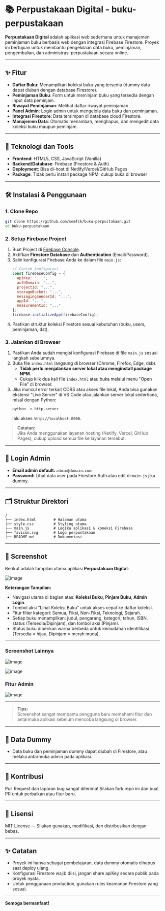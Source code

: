# 📚 Perpustakaan Digital - buku-perpustakaan

**Perpustakaan Digital** adalah aplikasi web sederhana untuk manajemen peminjaman buku berbasis web dengan integrasi Firebase Firestore. Proyek ini bertujuan untuk membantu pengelolaan data buku, peminjaman, pengembalian, dan administrasi perpustakaan secara online.

---

## ✨ Fitur

- **Daftar Buku**: Menampilkan koleksi buku yang tersedia (dummy data dapat diubah dengan database Firestore).
- **Peminjaman Buku**: Form untuk meminjam buku yang tersedia dengan input data peminjam.
- **Riwayat Peminjaman**: Melihat daftar riwayat peminjaman.
- **Panel Admin**: Login admin untuk mengelola data buku dan peminjaman.
- **Integrasi Firestore**: Data tersimpan di database cloud Firestore.
- **Manajemen Data**: Otomatis menambah, menghapus, dan mengedit data koleksi buku maupun peminjam.

---

## 🚀 Teknologi dan Tools

- **Frontend**: HTML5, CSS, JavaScript (Vanilla)
- **Backend/Database**: Firebase (Firestore & Auth)
- **Deployment**: Bisa di-host di Netlify/Vercel/GitHub Pages
- **Package**: Tidak perlu install package NPM, cukup buka di browser

---

## 🛠️ Instalasi & Penggunaan

### 1. Clone Repo

```bash
git clone https://github.com/semfck/buku-perpustakaan.git
cd buku-perpustakaan
```

### 2. Setup Firebase Project

1. Buat Project di [Firebase Console](https://console.firebase.google.com/).
2. Aktifkan **Firestore Database** dan **Authentication** (Email/Password).
3. Salin konfigurasi Firebase Anda ke dalam file `main.js`:
   ```js
   // Contoh konfigurasi
   const firebaseConfig = {
     apiKey: "...",
     authDomain: "...",
     projectId: "...",
     storageBucket: "...",
     messagingSenderId: "...",
     appId: "...",
     measurementId: "..."
   };
   firebase.initializeApp(firebaseConfig);
   ```
4. Pastikan struktur koleksi Firestore sesuai kebutuhan (buku, users, peminjaman, dst).

### 3. Jalankan di Browser

1. Pastikan Anda sudah mengisi konfigurasi Firebase di file `main.js` sesuai langkah sebelumnya.
2. Buka file `index.html` langsung di browser (Chrome, Firefox, Edge, dsb).
   - **Tidak perlu menjalankan server lokal atau menginstall package NPM.**
   - Cukup klik dua kali file `index.html` atau buka melalui menu "Open File" di browser.
3. Jika muncul error terkait CORS atau akses file lokal, Anda bisa gunakan ekstensi "Live Server" di VS Code atau jalankan server lokal sederhana, misal dengan Python:
   ```bash
   python -m http.server
   ```
   lalu akses `http://localhost:8000`.

> **Catatan:**  
> Jika Anda menggunakan layanan hosting (Netlify, Vercel, GitHub Pages), cukup upload semua file ke layanan tersebut.

---

## 🔑 Login Admin

- **Email admin default:** `admin@domain.com`
- **Password:** Lihat data user pada Firestore Auth atau edit di `main.js` jika dummy.

---

## 🗂️ Struktur Direktori

```
/
├── index.html        # Halaman utama
├── style.css         # Styling utama
├── main.js           # Logika aplikasi & koneksi Firebase
├── favicon.svg       # Logo perpustakaan
├── README.md         # Dokumentasi
```

---

## 📸 Screenshot

Berikut adalah tampilan utama aplikasi **Perpustakaan Digital**:

![image](https://github.com/user-attachments/assets/55a9f108-7a30-42ae-bae0-a777b0dd5618)


**Keterangan Tampilan:**
- Navigasi utama di bagian atas: **Koleksi Buku**, **Pinjam Buku**, **Admin Login**.
- Tombol aksi "Lihat Koleksi Buku" untuk akses cepat ke daftar koleksi.
- Fitur filter kategori: Semua, Fiksi, Non-Fiksi, Teknologi, Sejarah.
- Setiap buku menampilkan: judul, pengarang, kategori, tahun, ISBN, status (Tersedia/Dipinjam), dan tombol aksi (Pinjam).
- Status buku diberikan warna berbeda untuk kemudahan identifikasi (Tersedia = hijau, Dipinjam = merah muda).

---

### Screenshot Lainnya 

![image](https://github.com/user-attachments/assets/56dd49c3-45f9-434e-968c-a7ddd262e1ea)

![image](https://github.com/user-attachments/assets/2a7f1383-946c-44a6-ab07-372c616a363b)

### Fitur Admin

![image](https://github.com/user-attachments/assets/60da4be0-06fa-42e0-98e7-be6bc0b5f1d0)


---

> **Tips:**  
> Screenshot sangat membantu pengguna baru memahami fitur dan antarmuka aplikasi sebelum mencoba langsung di browser.

---


## 📒 Data Dummy

- Data buku dan peminjaman dummy dapat diubah di Firestore, atau melalui antarmuka admin pada aplikasi.

---

## 🙋 Kontribusi

Pull Request dan laporan bug sangat diterima! Silakan fork repo ini dan buat PR untuk perbaikan atau fitur baru.

---

## 📄 Lisensi

MIT License — Silakan gunakan, modifikasi, dan distribusikan dengan bebas.

---

## ✨ Catatan

- Proyek ini hanya sebagai pembelajaran, data dummy otomatis dihapus saat deploy ulang.
- Konfigurasi Firestore wajib diisi, jangan share apiKey secara publik pada proyek nyata.
- Untuk penggunaan production, gunakan rules keamanan Firestore yang sesuai.

---

**Semoga bermanfaat!**
